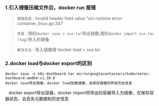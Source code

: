 ### 1.引入镜像压缩文件后，docker run 报错
>    `报错信息：`invalid header field value "oci runtime error: container_linux.go:247

>    `背景：`用的`docker save > xxx.tar`导出镜像,用的`docker import xxx.tar [tag]`导入的镜像

>    `解决方法：`导入镜像用`docker load < xxx.tar

### 2.docker load与docker export的区别
    docker save -o k8s-dashboard.tar mirrorgooglecontainers/kubernetes-dashboard-amd64:v1.10.0
    docker save导出镜像，docker load加载镜像，会保存镜像的所有历史信息
    docker export导出容器，docker import将导出的容器导入为镜像，仅保存容器状态，会丢失元数据和历史信息
